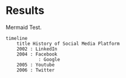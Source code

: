 # Results
Mermaid Test.  
```mermaid
timeline
    title History of Social Media Platform
    2002 : LinkedIn
    2004 : Facebook
            : Google
    2005 : Youtube
    2006 : Twitter
```

